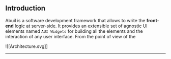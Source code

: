 ## Introduction
Abuil is a software development framework that allows to write the **front-end** logic at server-side. It provides an extensible set of agnostic UI elements named `AUI Widgets` for building all the elements and the interaction of any user interface. From the point of view of the 

![[Architecture.svg]]
___

